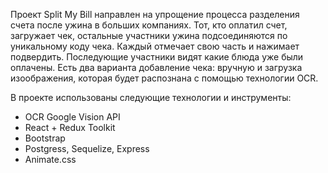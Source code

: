Проект Split My Bill направлен на упрощение процесса разделения счета после ужина в больших компаниях.
Тот, кто оплатил счет, загружает чек, остальные участники ужина подсоединяются по уникальному коду чека. Каждый отмечает свою часть и нажимает подвердить. Последующие участники видят какие блюда уже были оплачены.
Есть два варианта добавление чека: вручную и загрузка изоображения, которая будет распознана с помощью технологии OCR.

В проекте использованы следующие технологии и инструменты:
- OCR Google Vision API
- React + Redux Toolkit
- Bootstrap
- Postgress, Sequelize, Express
- Animate.css
